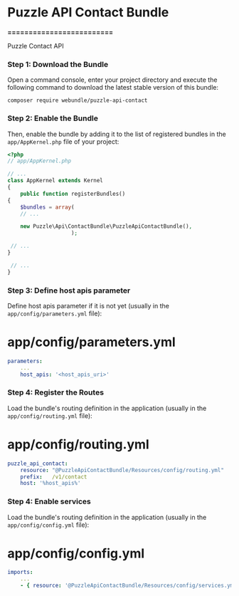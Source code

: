 # Puzzle API Contact Bundle
**=========================**

Puzzle Contact API

### Step 1: Download the Bundle

Open a command console, enter your project directory and execute the following command to download the latest stable version of this bundle:

`composer require webundle/puzzle-api-contact`

### Step 2: Enable the Bundle

Then, enable the bundle by adding it to the list of registered bundles in the `app/AppKernel.php` file of your project:

```php
<?php
// app/AppKernel.php

// ...
class AppKernel extends Kernel
{
    public function registerBundles()
{
    $bundles = array(
    // ...

    new Puzzle\Api\ContactBundle\PuzzleApiContactBundle(),
                    );

 // ...
}

 // ...
}
```
### Step 3: Define host apis parameter

Define host apis parameter if it is not yet (usually in the `app/config/parameters.yml` file):

# app/config/parameters.yml
```yaml
parameters:
	...
   	host_apis: '<host_apis_uri>'
```

### Step 4: Register the Routes

Load the bundle's routing definition in the application (usually in the `app/config/routing.yml` file):

# app/config/routing.yml
```yaml
puzzle_api_contact:
    resource: "@PuzzleApiContactBundle/Resources/config/routing.yml"
    prefix:   /v1/contact
    host: '%host_apis%'
```

### Step 4: Enable services

Load the bundle's routing definition in the application (usually in the `app/config/config.yml` file):

# app/config/config.yml
```yaml
imports:
    ...
    - { resource: '@PuzzleApiContactBundle/Resources/config/services.yml' }
```